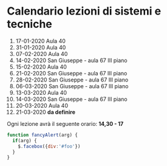# Calendario lezioni di sistemi e tecniche

1.  17-01-2020  Aula 40
1.  31-01-2020  Aula 40
1.  07-02-2020  Aula 40
1.  14-02-2020  San Giuseppe - aula 67 III piano
5.  15-02-2020  Aula 40
6.  21-02-2020  San Giuseppe - aula 67 III piano  
7.  28-02-2020  San Giuseppe - aula 67 III piano
8.  06-03-2020  San Giuseppe - aula 67 III piano
9.  13-03-2020  Aula 40  
10. 14-03-2020  San Giuseppe - aula 67 III piano  
11. 20-03-2020  Aula 40  
12. 21-03-2020  **da definire**  

Ogni lezione avrà il seguente orario: **14,30 - 17**

```javascript
function fancyAlert(arg) {
  if(arg) {
    $.facebox({div:'#foo'})
  }
}
```
